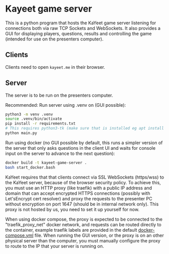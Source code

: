 # Kayeet game server

This is a python program that hosts the KaYeet game server listening for connections both via raw TCP Sockets and WebSockets.
It also provides a GUI for displaying players, questions, results and controlling the game (intended for use on the presenters computer).

## Clients

Clients need to open ```kayeet.me``` in their browser.

## Server

The server is to be run on the presenters computer.

Recommended: Run server using .venv on (GUI possible):

```bash
python3 -m venv .venv
source .venv/bin/activate
pip install -r requirements.txt
# This requires python3-tk (make sure that is installed eg apt install python3-tk on debian-based systems)
python main.py
```

Run using docker (no GUI possible by default, this runs a simpler version of the server that only asks questions in the client UI and waits for console input on the server to advance to the next question):

```bash
docker build -t kayeet-game-server .
bash start_docker.bash
```

KaYeet requires that that clients connect via SSL WebSockets (https/wss) to the KaYeet server, because of the browser security policy. To achieve this, you must use an HTTP proxy (like traefik) with a public IP address and domain that can accept encrypted HTTPS connections (possibly with Let'sEncrypt cert resolver) and proxy the requests to the presenter PC without encryption on port 1647 (should be in internal network only). This proxy is not hosted by us, you need to set it up yourself for now.

When using docker compose, the proxy is expected to be connected to the "traefik_proxy_net" docker network, and requests can be routed directly to the container, example traefik labels are provided in the default [docker-compose.yml](docker-compose.yml) file. When running the GUI version, or the proxy is on an other physical server than the computer, you must manually configure the proxy to route to the IP that your server is running on.